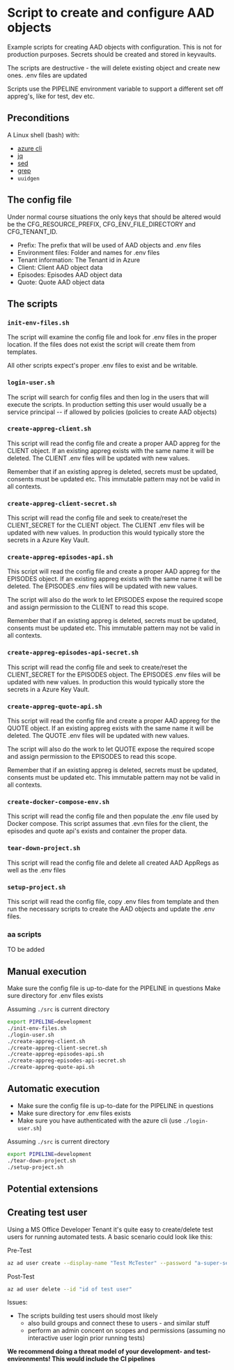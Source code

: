 # Script to create and configure AAD objects

Example scripts for creating AAD objects with configuration. This is not for production purposes. Secrets should be created and stored in keyvaults.

The scripts are destructive - the will delete existing object and create new ones. .env files are updated

Scripts use the PIPELINE environment variable to support a different set off appreg's, like for test, dev etc.

## Preconditions

A Linux shell (bash) with:

- [azure cli](https://learn.microsoft.com/en-us/cli/azure/?view=azure-cli-latest)
- [jq](https://jqlang.github.io/jq/)
- [sed](https://manpages.ubuntu.com/manpages/trusty/man1/sed.1.html)
- [grep](https://manpages.ubuntu.com/manpages/trusty/man1/grep.1.html)
- `uuidgen`

## The config file

Under normal course situations the only keys that should be altered would be the CFG_RESOURCE_PREFIX, CFG_ENV_FILE_DIRECTORY and CFG_TENANT_ID.

- Prefix: The prefix that will be used of AAD objects and .env files
- Environment files: Folder and names for .env files
- Tenant information: The Tenant id in Azure
- Client: Client AAD object data
- Episodes: Episodes AAD object data
- Quote: Quote AAD object data

## The scripts

### `init-env-files.sh`

The script will examine the config file and look for .env files in the proper location. If the files does not exist the script will create them from templates.

All other scripts expect's proper .env files to exist and be writable.

### `login-user.sh`

The script will search for config files and then log in the users that will execute  the scripts. In production setting this user would usually be a service principal -- if allowed by policies (policies to create AAD objects)

### `create-appreg-client.sh`

This script will read the config file and create a proper AAD appreg for the CLIENT object. If an existing appreg exists with the same name it will be deleted. The CLIENT .env files will be updated with new values.

Remember that if an existing appreg is deleted, secrets must be updated, consents must be updated etc. This immutable pattern may not be valid in all contexts.

### `create-appreg-client-secret.sh`

This script will read the config file and seek to create/reset the CLIENT_SECRET for the CLIENT object. The CLIENT .env files will be updated with new values. In production this would typically store the secrets in a Azure Key Vault.

### `create-appreg-episodes-api.sh`

This script will read the config file and create a proper AAD appreg for the EPISODES object. If an existing appreg exists with the same name it will be deleted. The EPISODES .env files will be updated with new values.

The script will also do the work to let EPISODES expose the required scope and assign permission to the CLIENT to read this scope.

Remember that if an existing appreg is deleted, secrets must be updated, consents must be updated etc. This immutable pattern may not be valid in all contexts.

### `create-appreg-episodes-api-secret.sh`

This script will read the config file and seek to create/reset the CLIENT_SECRET for the EPISODES object. The EPISODES .env files will be updated with new values. In production this would typically store the secrets in a Azure Key Vault.

### `create-appreg-quote-api.sh`

This script will read the config file and create a proper AAD appreg for the QUOTE object. If an existing appreg exists with the same name it will be deleted. The QUOTE .env files will be updated with new values.

The script will also do the work to let QUOTE expose the required scope and assign permission to the EPISODES to read this scope.

Remember that if an existing appreg is deleted, secrets must be updated, consents must be updated etc. This immutable pattern may not be valid in all contexts.

### `create-docker-compose-env.sh`

This script will read the config file and then populate the .env file used by Docker compose. This script assumes that .evn files for the client, the episodes and quote api's exists and container the proper data.

### `tear-down-project.sh`

This script will read the config file and delete all created AAD AppRegs as well as the .env files

### `setup-project.sh`

This script will read the config file, copy .env files from template and then run the necessary scripts to create the AAD objects and update the .env files.

### aa scripts

TO be added


## Manual execution

Make sure the config file is up-to-date for the PIPELINE in questions
Make sure directory for .env files exists

Assuming `./src` is current directory

```bash
export PIPELINE=development
./init-env-files.sh
./login-user.sh
./create-appreg-client.sh
./create-appreg-client-secret.sh
./create-appreg-episodes-api.sh
./create-appreg-episodes-api-secret.sh
./create-appreg-quote-api.sh
```

## Automatic execution

- Make sure the config file is up-to-date for the PIPELINE in questions
- Make sure directory for .env files exists
- Make sure you have authenticated with the azure cli (use `./login-user.sh`)

Assuming `./src` is current directory

```bash
export PIPELINE=development
./tear-down-project.sh
./setup-project.sh
```

## Potential extensions

## Creating test user

Using a MS Office Developer Tenant it's quite easy to create/delete test users for running automated tests. A basic scenario could look like this:

Pre-Test
```bash
az ad user create --display-name "Test McTester" --password "a-super-secret-that-will-be-deleted-with-user-after-test-run" --user-principal-name "mctester@<your dev tenant>.onmicrosoft.com"
```

Post-Test
```bash
az ad user delete --id "id of test user"
```

Issues:
- The scripts building test users should most likely
  - also build groups and connect these to users - and similar stuff
  - perform an admin concent on scopes and permissions (assuming no interactive user login prior running tests)

**We recommend doing a threat model of your development- and test-environments! This would include the CI pipelines**
